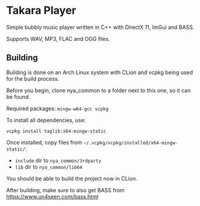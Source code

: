# Takara Player

Simple bubbly music player written in C++ with DirectX 11, ImGui and BASS.

Supports WAV, MP3, FLAC and OGG files.

## Building

Building is done on an Arch Linux system with CLion and vcpkg being used for the build process. 

Before you begin, clone nya_common to a folder next to this one, so it can be found.

Required packages: `mingw-w64-gcc vcpkg`

To install all dependencies, use:
```console
vcpkg install taglib:x64-mingw-static
```

Once installed, copy files from `~/.vcpkg/vcpkg/installed/x64-mingw-static/`:

- `include` dir to `nya_common/3rdparty`
- `lib` dir to `nya_common/lib64`

You should be able to build the project now in CLion.

After building, make sure to also get BASS from https://www.un4seen.com/bass.html
